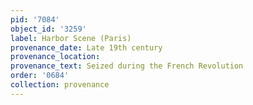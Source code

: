 ```yaml
---
pid: '7084'
object_id: '3259'
label: Harbor Scene (Paris)
provenance_date: Late 19th century
provenance_location:
provenance_text: Seized during the French Revolution
order: '0684'
collection: provenance
---
```

